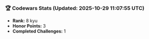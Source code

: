 ### 🏆 Codewars Stats (Updated: 2025-10-29 11:07:55 UTC)

- **Rank:** 8 kyu
- **Honor Points:** 3
- **Completed Challenges:** 1
